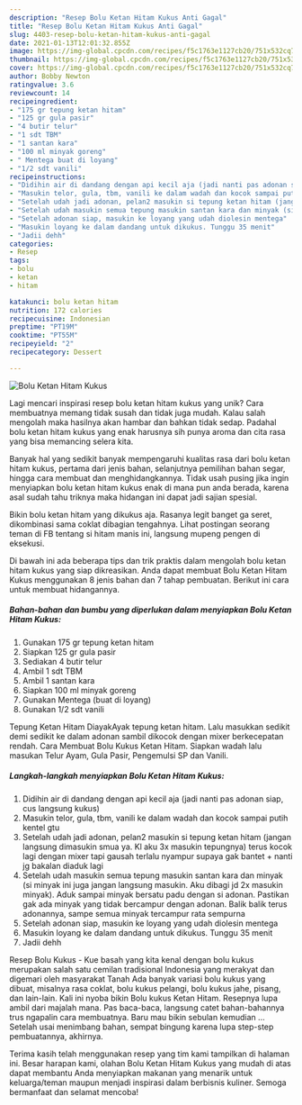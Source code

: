 ```yaml
---
description: "Resep Bolu Ketan Hitam Kukus Anti Gagal"
title: "Resep Bolu Ketan Hitam Kukus Anti Gagal"
slug: 4403-resep-bolu-ketan-hitam-kukus-anti-gagal
date: 2021-01-13T12:01:32.855Z
image: https://img-global.cpcdn.com/recipes/f5c1763e1127cb20/751x532cq70/bolu-ketan-hitam-kukus-foto-resep-utama.jpg
thumbnail: https://img-global.cpcdn.com/recipes/f5c1763e1127cb20/751x532cq70/bolu-ketan-hitam-kukus-foto-resep-utama.jpg
cover: https://img-global.cpcdn.com/recipes/f5c1763e1127cb20/751x532cq70/bolu-ketan-hitam-kukus-foto-resep-utama.jpg
author: Bobby Newton
ratingvalue: 3.6
reviewcount: 14
recipeingredient:
- "175 gr tepung ketan hitam"
- "125 gr gula pasir"
- "4 butir telur"
- "1 sdt TBM"
- "1 santan kara"
- "100 ml minyak goreng"
- " Mentega buat di loyang"
- "1/2 sdt vanili"
recipeinstructions:
- "Didihin air di dandang dengan api kecil aja (jadi nanti pas adonan siap, cus langsung kukus)"
- "Masukin telor, gula, tbm, vanili ke dalam wadah dan kocok sampai putih kentel gtu"
- "Setelah udah jadi adonan, pelan2 masukin si tepung ketan hitam (jangan langsung dimasukin smua ya. Kl aku 3x masukin tepungnya) terus kocok lagi dengan mixer tapi gausah terlalu nyampur supaya gak bantet + nanti jg bakalan diaduk lagi"
- "Setelah udah masukin semua tepung masukin santan kara dan minyak (si minyak ini juga jangan langsung masukin. Aku dibagi jd 2x masukin minyak). Aduk sampai minyak bersatu padu dengan si adonan. Pastikan gak ada minyak yang tidak bercampur dengan adonan. Balik balik terus adonannya, sampe semua minyak tercampur rata sempurna"
- "Setelah adonan siap, masukin ke loyang yang udah diolesin mentega"
- "Masukin loyang ke dalam dandang untuk dikukus. Tunggu 35 menit"
- "Jadii dehh"
categories:
- Resep
tags:
- bolu
- ketan
- hitam

katakunci: bolu ketan hitam 
nutrition: 172 calories
recipecuisine: Indonesian
preptime: "PT19M"
cooktime: "PT55M"
recipeyield: "2"
recipecategory: Dessert

---
```



![Bolu Ketan Hitam Kukus](https://img-global.cpcdn.com/recipes/f5c1763e1127cb20/751x532cq70/bolu-ketan-hitam-kukus-foto-resep-utama.jpg)

Lagi mencari inspirasi resep bolu ketan hitam kukus yang unik? Cara membuatnya memang tidak susah dan tidak juga mudah. Kalau salah mengolah maka hasilnya akan hambar dan bahkan tidak sedap. Padahal bolu ketan hitam kukus yang enak harusnya sih punya aroma dan cita rasa yang bisa memancing selera kita.

Banyak hal yang sedikit banyak mempengaruhi kualitas rasa dari bolu ketan hitam kukus, pertama dari jenis bahan, selanjutnya pemilihan bahan segar, hingga cara membuat dan menghidangkannya. Tidak usah pusing jika ingin menyiapkan bolu ketan hitam kukus enak di mana pun anda berada, karena asal sudah tahu triknya maka hidangan ini dapat jadi sajian spesial.

Bikin bolu ketan hitam yang dikukus aja. Rasanya legit banget ga seret, dikombinasi sama coklat dibagian tengahnya. Lihat postingan seorang teman di FB tentang si hitam manis ini, langsung mupeng pengen di eksekusi.


Di bawah ini ada beberapa tips dan trik praktis dalam mengolah bolu ketan hitam kukus yang siap dikreasikan. Anda dapat membuat Bolu Ketan Hitam Kukus menggunakan 8 jenis bahan dan 7 tahap pembuatan. Berikut ini cara untuk membuat hidangannya.

<!--inarticleads1-->

##### Bahan-bahan dan bumbu yang diperlukan dalam menyiapkan Bolu Ketan Hitam Kukus:

1. Gunakan 175 gr tepung ketan hitam
1. Siapkan 125 gr gula pasir
1. Sediakan 4 butir telur
1. Ambil 1 sdt TBM
1. Ambil 1 santan kara
1. Siapkan 100 ml minyak goreng
1. Gunakan  Mentega (buat di loyang)
1. Gunakan 1/2 sdt vanili


Tepung Ketan Hitam DiayakAyak tepung ketan hitam. Lalu masukkan sedikit demi sedikit ke dalam adonan sambil dikocok dengan mixer berkecepatan rendah. Cara Membuat Bolu Kukus Ketan Hitam. Siapkan wadah lalu masukan Telur Ayam, Gula Pasir, Pengemulsi SP dan Vanili. 

<!--inarticleads2-->

##### Langkah-langkah menyiapkan Bolu Ketan Hitam Kukus:

1. Didihin air di dandang dengan api kecil aja (jadi nanti pas adonan siap, cus langsung kukus)
1. Masukin telor, gula, tbm, vanili ke dalam wadah dan kocok sampai putih kentel gtu
1. Setelah udah jadi adonan, pelan2 masukin si tepung ketan hitam (jangan langsung dimasukin smua ya. Kl aku 3x masukin tepungnya) terus kocok lagi dengan mixer tapi gausah terlalu nyampur supaya gak bantet + nanti jg bakalan diaduk lagi
1. Setelah udah masukin semua tepung masukin santan kara dan minyak (si minyak ini juga jangan langsung masukin. Aku dibagi jd 2x masukin minyak). Aduk sampai minyak bersatu padu dengan si adonan. Pastikan gak ada minyak yang tidak bercampur dengan adonan. Balik balik terus adonannya, sampe semua minyak tercampur rata sempurna
1. Setelah adonan siap, masukin ke loyang yang udah diolesin mentega
1. Masukin loyang ke dalam dandang untuk dikukus. Tunggu 35 menit
1. Jadii dehh


Resep Bolu Kukus - Kue basah yang kita kenal dengan bolu kukus merupakan salah satu cemilan tradisional Indonesia yang merakyat dan digemari oleh masyarakat Tanah Ada banyak variasi bolu kukus yang dibuat, misalnya rasa coklat, bolu kukus pelangi, bolu kukus jahe, pisang, dan lain-lain. Kali ini nyoba bikin Bolu kukus Ketan Hitam. Resepnya lupa ambil dari majalah mana. Pas baca-baca, langsung catet bahan-bahannya trus ngapalin cara membuatnya. Baru mau bikin sebulan kemudian … Setelah usai menimbang bahan, sempat bingung karena lupa step-step pembuatannya, akhirnya. 

Terima kasih telah menggunakan resep yang tim kami tampilkan di halaman ini. Besar harapan kami, olahan Bolu Ketan Hitam Kukus yang mudah di atas dapat membantu Anda menyiapkan makanan yang menarik untuk keluarga/teman maupun menjadi inspirasi dalam berbisnis kuliner. Semoga bermanfaat dan selamat mencoba!
